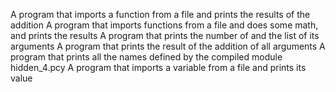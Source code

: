 A program that imports a function from a file and prints the results of the addition
A program that imports functions from a file and does some math, and prints the results
A program that prints the number of and the list of its arguments
A program that prints the result of the addition of all arguments
A program that prints all the names defined by the compiled module hidden_4.pcy
A program that imports a variable from a file and prints its value
